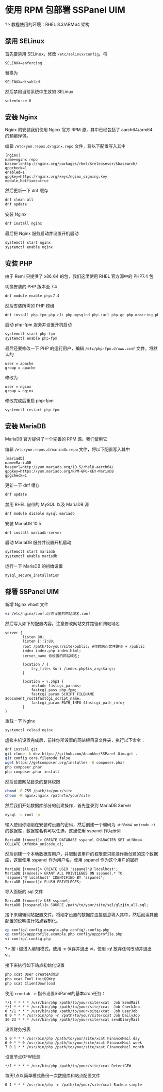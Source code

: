 # 使用 RPM 包部署 SSPanel UIM

?> 教程使用的环境：RHEL 8.3/ARM64 架构

## 禁用 SELinux

首先要禁用 SELinux，修改 `/etc/selinux/config`，将
```
SELINUX=enforcing
```

替换为
```
SELINUX=disabled
```

然后禁用当前系统中生效的 SELinux
```bash
setenforce 0
```

## 安装 Nginx

Nginx 的安装我们使用 Nginx 官方 RPM 源，其中已经包括了 aarch64/arm64 的预编译包。

编辑 `/etc/yum.repos.d/nginx.repo` 文件，将以下配置写入其中
```
[nginx]
name=nginx repo
baseurl=http://nginx.org/packages/rhel/$releasever/$basearch/
gpgcheck=1
enabled=1
gpgkey=https://nginx.org/keys/nginx_signing.key
module_hotfixes=true
```

然后更新一下 dnf 缓存
```bash
dnf clean all
dnf update
```

安装 Nginx
```bash
dnf install nginx
```

最后把 Nginx 服务启动并设置开机启动
```bash
systemctl start nginx
systemctl enable nginx
```

## 安装 PHP

由于 Remi 只提供了 x86_64 的包，我们这里使用 RHEL 官方源中的 PHP7.4 包

切换安装的 PHP 版本至 7.4
```bash
dnf module enable php:7.4
```

然后安装所需的 PHP 模组
```bash
dnf install php-fpm php-cli php-mysqlnd php-curl php-gd php-mbstring php-xml php-xmlrpc php-opcache php-zip php php-json php-bz2 php-bcmath
```
启动 php-fpm 服务并设置开机启动
```bash
systemctl start php-fpm
systemctl enable php-fpm
```

最后还要修改一下 PHP 的运行用户，编辑 `/etc/php-fpm.d/www.conf` 文件，将默认的
```
user = apache
group = apache
```

修改为
```
user = nginx
group = nginx
```

修改完成后重启 php-fpm
```bash
systemctl restart php-fpm
```

## 安装 MariaDB

MariaDB 官方提供了一个完善的 RPM 源，我们使用它

编辑 `/etc/yum.repos.d/mariadb.repo` 文件，将以下配置写入其中
```
[mariadb]
name=MariaDB
baseurl=http://yum.mariadb.org/10.5/rhel8-aarch64/
gpgkey=https://yum.mariadb.org/RPM-GPG-KEY-MariaDB
gpgcheck=1
```

更新一下 dnf 缓存
```bash
dnf update
```

禁用 RHEL 自带的 MySQL 以及 MariaDB 源
```bash
dnf module disable mysql mariadb
```

安装 MariaDB 10.5
```bash
dnf install mariadb-server
```

启动 MariaDB 服务并设置开机启动
```bash
systemctl start mariadb
systemctl enable mariadb
```

运行一下 MariaDB 的初始设置
```bash
mysql_secure_installation
```

## 部署 SSPanel UIM

新增 Nginx vhost 文件
```bash
vi /etc/nginx/conf.d/你设置的网站域名.conf
```

然后写入如下的配置内容，注意修改网站文件路径和网站域名
```
server {  
        listen 80;
        listen [::]:80;
        root /path/to/your/site/public; #你的站点文件路径 + /public
        index index.php index.html;
        server_name 你设置的网站域名;

        location / {
            try_files $uri /index.php$is_args$args;
        }

        location ~ \.php$ {
            include fastcgi_params;
            fastcgi_pass php-fpm;
            fastcgi_param SCRIPT_FILENAME $document_root$fastcgi_script_name;
            fastcgi_param PATH_INFO $fastcgi_path_info;
        }
}
```

重载一下 Nginx
```bash
systemctl reload nginx
```

虚拟主机设置完成后，前往你所设置的网站根目录文件夹，执行以下命令：
```bash
dnf install git
git clone -b dev https://github.com/Anankke/SSPanel-Uim.git .
git config core.filemode false
wget https://getcomposer.org/installer -O composer.phar
php composer.phar
php composer.phar install
```

然后设置网站目录的整体权限
```bash
chmod -R 755 /path/to/your/site
chown -R nginx:nginx /path/to/your/site
```

然后我们开始数据库部分的创建操作，首先登录到 MariaDB Server
```bash
mysql -u root -p
```

 输入使用你刚刚在安装时设置的密码，然后创建一个编码为 `utf8mb4_unicode_ci` 的数据库，数据库名称可以任选，这里使用 sspanel 作为示例
```MariaDB
MariaDB [(none)]> CREATE DATABASE sspanel CHARACTER SET utf8mb4 COLLATE utf8mb4_unicode_ci;
```

然后创建一个本地数据库用户，并限制该用户的权限至只能操作新创建的这个数据库，这里使用 sspanel 作为用户名，使用 sspanel 作为这个用户的密码
```MariaDB
MariaDB [(none)]> CREATE USER 'sspanel'@'localhost';
MariaDB [(none)]> GRANT ALL PRIVILEGES ON sspanel.* TO 'sspanel'@'localhost' IDENTIFIED BY 'sspanel';
MariaDB [(none)]> FLUSH PRIVILEGES;
```

导入面板的 sql 文件
```MariaDB
MariaDB [(none)]> USE sspanel;
MariaDB [(sspanel)]> SOURCE /path/to/your/site/sql/glzjin_all.sql;
```

接下来编辑网站配置文件，将刚才设置的数据库连接信息填入其中，然后阅读其他配置的说明进行站点客制化。

```bash
cp config/.config.example.php config/.config.php
cp config/appprofile.example.php config/appprofile.php
vi config/.config.php
```

?> 按 i 键进入编辑模式，使用 :x 保存并退出 vi，使用 :q! 放弃任何改动并退出 vi。

接下来执行如下站点初始化设置

```bash
php xcat User createAdmin
php xcat Tool initQQWry
php xcat ClientDownload
```

使用 `crontab -e` 指令设置SSPanel的基本cron任务：

```
*/1 * * * * /usr/bin/php /path/to/your/site/xcat  Job SendMail
*/1 * * * * /usr/bin/php /path/to/your/site/xcat  Job CheckJob
0 */1 * * * /usr/bin/php /path/to/your/site/xcat  Job UserJob
0 0 * * * /usr/bin/php -n /path/to/your/site/xcat Job DailyJob
30 23 * * * /usr/bin/php /path/to/your/site/xcat sendDiaryMail
```

设置财务报表

```
5 0 * * * /usr/bin/php /path/to/your/site/xcat FinanceMail day 
6 0 * * 0 /usr/bin/php /path/to/your/site/xcat FinanceMail week
7 0 1 * * /usr/bin/php /path/to/your/site/xcat FinanceMail month
```

设置节点GFW检测

```
*/1 * * * * /usr/bin/php /path/to/your/site/xcat DetectGFW
```

每天1点以简单模式备份一次数据库和站点配置文件

```
0 1 * * * /usr/bin/php -n /path/to/your/site/xcat Backup simple
```
